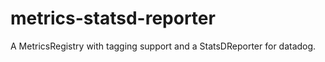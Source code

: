 # metrics-statsd-reporter

A MetricsRegistry with tagging support and a StatsDReporter for datadog. 